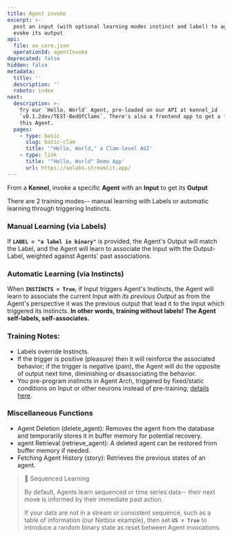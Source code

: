 ```yaml
---
title: Agent invoke
excerpt: >-
  post an input (with optional learning modes instinct and label) to agent to
  evoke its output
api:
  file: ao_core.json
  operationId: agentInvoke
deprecated: false
hidden: false
metadata:
  title: ''
  description: ''
  robots: index
next:
  description: >-
    Try our `Hello, World` Agent, pre-loaded on our API at kennel_id
    `v0.1.2dev/TEST-BedOfClams`. There's also a frontend app to get a feel for
    this Agent.
  pages:
    - type: basic
      slug: basic-clam
      title: '"Hello, World," a Clam-level AGI'
    - type: link
      title: '"Hello, World" Demo App'
      url: https://aolabs.streamlit.app/
---
```

From a **Kennel**, invoke a specific **Agent** with an **Input** to get its **Output**

There are 2 training modes-- manual learning with Labels or automatic learning through triggering Instincts.

### Manual Learning (via Labels)

If **`LABEL = "a label in binary"`** is provided, the Agent's Output will match the Label, and the Agent will learn to associate the Input with the Output-Label, weighted against Agents' past associations.

### Automatic Learning (via Instincts)

When **`INSTINCTS = True`**, if Input triggers Agent's Instincts, the Agent will learn to associate the current Input with *its previous Output* as from the Agent's perspective it was the previous output that lead it to the input which triggered its instincts. **In other words, training without labels! The Agent self-labels, self-associates.** 

### Training Notes:

* Labels override Instincts.
* If the trigger is positive (pleasure) then it will reinforce the associated behavior; if the trigger is negative (pain), the Agent will do the opposite of output next time, diminishing or disassociating the behavior.
* You pre-program instincts in Agent Arch, triggered by fixed/static conditions on Input or other neurons instead of pre-training; [details here](https://docs.aolabs.ai/docs/arch-config).

### Miscellaneous Functions

* Agent Deletion (delete_agent): Removes the agent from the database and temporarily stores it in buffer memory for potential recovery.
* agent Retrieval (retrieve_agent): A deleted agent can be restored from buffer memory if needed.
* Fetching Agent History (story): Retrieves the previous states of an agent. 

> 📘 Sequenced Learning
>
> By default, Agents learn sequenced or time series data-- their next move is informed by their immediate past action. 
>
> If your data are not in a stream or consistent sequence, such as a table of information (our Netbox example), then set **`US = True`** to introduce a random binary state as reset between Agent invocations.
